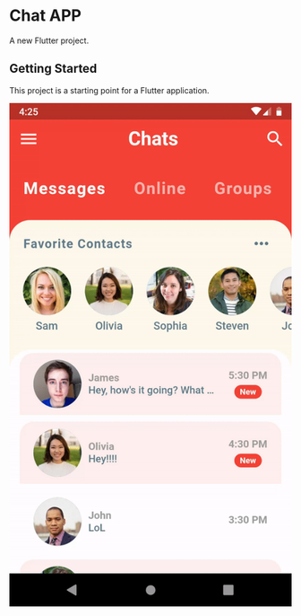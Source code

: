 # Chat APP

A new Flutter project.

## Getting Started

This project is a starting point for a Flutter application.

![GIF of the APP | width=25 , height = 50](app.gif)
